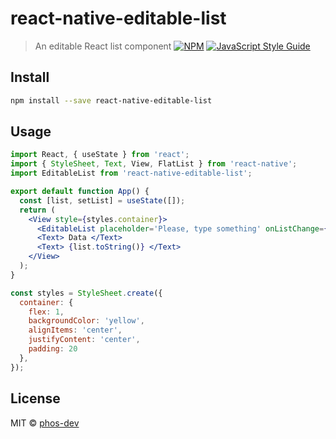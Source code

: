 # react-native-editable-list

> An editable React list component 
[![NPM](https://img.shields.io/npm/v/react-native-editable-list.svg)](https://www.npmjs.com/package/react-native-editable-list) [![JavaScript Style Guide](https://img.shields.io/badge/code_style-standard-brightgreen.svg)](https://standardjs.com)

## Install

```bash
npm install --save react-native-editable-list
```

## Usage

```jsx
import React, { useState } from 'react';
import { StyleSheet, Text, View, FlatList } from 'react-native';
import EditableList from 'react-native-editable-list';

export default function App() {
  const [list, setList] = useState([]);
  return (
    <View style={styles.container}>
	  <EditableList placeholder='Please, type something' onListChange={setList.bind(this)} list={list}/>
	  <Text> Data </Text>
	  <Text> {list.toString()} </Text>
    </View>
  );
}

const styles = StyleSheet.create({
  container: {
    flex: 1,
    backgroundColor: 'yellow',
    alignItems: 'center',
    justifyContent: 'center',
    padding: 20
  },
});
```

## License

MIT © [phos-dev](https://github.com/phos-dev)
